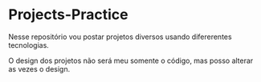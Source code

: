 <h1>Projects-Practice</h1>
<p>Nesse repositório vou postar projetos diversos usando difererentes tecnologias.</p>
<p>O design dos projetos não será meu somente o código, mas posso alterar as vezes o design.</p>
